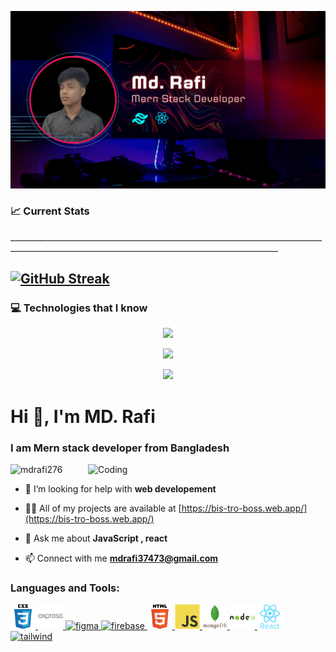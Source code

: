 ![MasterHead](https://raw.githubusercontent.com/mdrafi276/stellar-client/main/Blue%20And%20Red%20Futuristic%20Game%20YouTube%20Channel%20Art.png)
 <h3 align="left">📈 Current Stats</h3>
 _________________________________________________________________________________________________________________________________________________

[![GitHub Streak](https://github-readme-streak-stats.herokuapp.com?user=mdrafi276&theme=blueberry-duo&hide_border=true&border_radius=4.6&card_width=1000)](https://git.io/streak-stats)
-

<h3 align="left">💻 Technologies that I know
 
</h3>
<p align="center">
  <a href="https://skillicons.dev">
    <img src="https://skillicons.dev/icons?i=html,css,javascript,react,mongodb,linkedin" />
  </a>
</p>
<p align="center">
  <a href="https://skillicons.dev">
    <img src="https://skillicons.dev/icons?i=figma,firebase,git,tailwind,vscode" />
  </a>
</p>
<p align="center">
  <a href="https://skillicons.dev">
    <img src="https://skillicons.dev/icons?i=nodejs,github,express" />
  </a>
</p>

<h1 align="left">Hi 👋, I'm MD. Rafi</h1>
<h3 align="left">I am Mern stack developer from Bangladesh</h3>
<img align="right" alt="Coding" width="380" src="https://media.tenor.com/rePDfDWO3XoAAAAd/hacking.gif">

<p align="left"> <img src="https://komarev.com/ghpvc/?username=mdrafi276&label=Profile%20views&color=0e75b6&style=flat" alt="mdrafi276" /> </p>

- 🤝 I’m looking for help with **web developement**

- 👨‍💻 All of my projects are available at [https://bis-tro-boss.web.app/](https://bis-tro-boss.web.app/)

- 💬 Ask me about **JavaScript , react**

- 📫 Connect with me **mdrafi37473@gmail.com**

<p align="left">
<p align="left">
</p>

<h3 align="left">Languages and Tools:</h3>
<p align="left"> <a href="https://www.w3schools.com/css/" target="_blank" rel="noreferrer"> <img src="https://raw.githubusercontent.com/devicons/devicon/master/icons/css3/css3-original-wordmark.svg" alt="css3" width="40" height="40"/> </a> <a href="https://expressjs.com" target="_blank" rel="noreferrer"> <img src="https://raw.githubusercontent.com/devicons/devicon/master/icons/express/express-original-wordmark.svg" alt="express" width="40" height="40"/> </a> <a href="https://www.figma.com/" target="_blank" rel="noreferrer"> <img src="https://www.vectorlogo.zone/logos/figma/figma-icon.svg" alt="figma" width="40" height="40"/> </a> <a href="https://firebase.google.com/" target="_blank" rel="noreferrer"> <img src="https://www.vectorlogo.zone/logos/firebase/firebase-icon.svg" alt="firebase" width="40" height="40"/> </a> <a href="https://www.w3.org/html/" target="_blank" rel="noreferrer"> <img src="https://raw.githubusercontent.com/devicons/devicon/master/icons/html5/html5-original-wordmark.svg" alt="html5" width="40" height="40"/> </a> <a href="https://developer.mozilla.org/en-US/docs/Web/JavaScript" target="_blank" rel="noreferrer"> <img src="https://raw.githubusercontent.com/devicons/devicon/master/icons/javascript/javascript-original.svg" alt="javascript" width="40" height="40"/> </a> <a href="https://www.mongodb.com/" target="_blank" rel="noreferrer"> <img src="https://raw.githubusercontent.com/devicons/devicon/master/icons/mongodb/mongodb-original-wordmark.svg" alt="mongodb" width="40" height="40"/> </a> <a href="https://nodejs.org" target="_blank" rel="noreferrer"> <img src="https://raw.githubusercontent.com/devicons/devicon/master/icons/nodejs/nodejs-original-wordmark.svg" alt="nodejs" width="40" height="40"/> </a> <a href="https://reactjs.org/" target="_blank" rel="noreferrer"> <img src="https://raw.githubusercontent.com/devicons/devicon/master/icons/react/react-original-wordmark.svg" alt="react" width="40" height="40"/> </a> <a href="https://tailwindcss.com/" target="_blank" rel="noreferrer"> <img src="https://www.vectorlogo.zone/logos/tailwindcss/tailwindcss-icon.svg" alt="tailwind" width="40" height="40"/> </a> </p>



